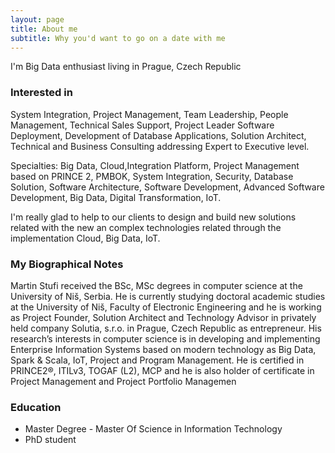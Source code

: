 ```yaml
---
layout: page
title: About me
subtitle: Why you'd want to go on a date with me
---
```


I'm Big Data enthusiast living in Prague, Czech Republic


### Interested in

System Integration, Project Management, Team Leadership, People Management, Technical Sales Support, Project Leader Software Deployment, Development of Database Applications, Solution Architect, Technical and Business Consulting addressing Expert to Executive level.

Specialties: Big Data, Cloud,Integration Platform, Project Management based on PRINCE 2, PMBOK, System Integration, Security, Database Solution, Software Architecture, Software Development, Advanced Software Development, Big Data, Digital Transformation, IoT.

I'm really glad to help to our clients to design and build new solutions related with the new an complex technologies related through the implementation Cloud, Big Data, IoT.

### My Biographical Notes

Martin Stufi received the BSc, MSc degrees in computer science at the University of Niš, Serbia. He is currently studying doctoral academic studies at the University of Niš, Faculty of Electronic Engineering and he is working as Project Founder, Solution Architect and Technology Advisor in privately held company Solutia, s.r.o. in Prague, Czech Republic as entrepreneur. His research’s interests in computer science is in developing and implementing Enterprise Information Systems based on modern technology as Big Data, Spark & Scala, IoT, Project and Program Management. He is certified in PRINCE2®, ITILv3, TOGAF (L2), MCP and he is also holder of certificate in Project Management and Project Portfolio Managemen

### Education
- Master Degree - Master Of Science in Information Technology
- PhD student
